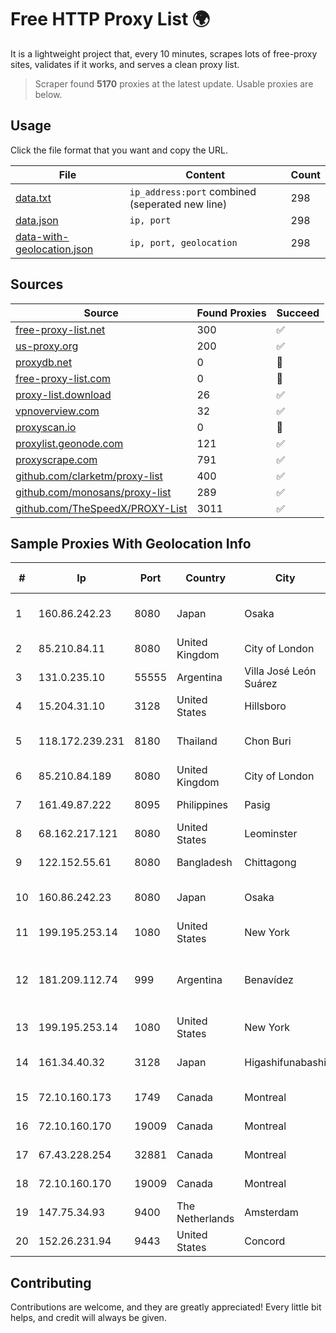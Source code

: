 
# Free HTTP Proxy List 🌍

It is a lightweight project that, every 10 minutes, scrapes lots of free-proxy sites, validates if it works, and serves a clean proxy list.


> Scraper found **5170** proxies at the latest update. Usable proxies are below.

## Usage

Click the file format that you want and copy the URL.


|File|Content|Count|
|----|-------|-----|
|[data.txt](https://raw.githubusercontent.com/themiralay/Proxy-List-World/master/data.txt)|`ip_address:port` combined (seperated new line)|298|
|[data.json](https://raw.githubusercontent.com/themiralay/Proxy-List-World/master/data.json)|`ip, port`|298|
|[data-with-geolocation.json](https://raw.githubusercontent.com/themiralay/Proxy-List-World/master/data-with-geolocation.json)|`ip, port, geolocation`|298|

## Sources

|Source|Found Proxies|Succeed|
|------|-------------|-------|
|[free-proxy-list.net](https://free-proxy-list.net)|300|✅|
|[us-proxy.org](https://www.us-proxy.org)|200|✅|
|[proxydb.net](http://proxydb.net)|0|🚫|
|[free-proxy-list.com](https://free-proxy-list.com/?page=&port=&type%5B%5D=http&type%5B%5D=https&up_time=0&search=Search)|0|🚫|
|[proxy-list.download](https://www.proxy-list.download/HTTP)|26|✅|
|[vpnoverview.com](https://vpnoverview.com/privacy/anonymous-browsing/free-proxy-servers)|32|✅|
|[proxyscan.io](https://www.proxyscan.io)|0|🚫|
|[proxylist.geonode.com](https://proxylist.geonode.com/api/proxy-list?limit=300&page=1&sort_by=lastChecked&sort_type=desc&protocols=http,https)|121|✅|
|[proxyscrape.com](https://api.proxyscrape.com/v2/?request=displayproxies&protocol=http&timeout=10000&country=all&ssl=all&anonymity=all)|791|✅|
|[github.com/clarketm/proxy-list](https://raw.githubusercontent.com/clarketm/proxy-list/master/proxy-list-raw.txt)|400|✅|
|[github.com/monosans/proxy-list](https://raw.githubusercontent.com/monosans/proxy-list/main/proxies/http.txt)|289|✅|
|[github.com/TheSpeedX/PROXY-List](https://raw.githubusercontent.com/TheSpeedX/PROXY-List/master/http.txt)|3011|✅|


## Sample Proxies With Geolocation Info

|#|Ip|Port|Country|City|Internet Service Provider|
|-|--|----|-------|----|-------------------------|
|1|160.86.242.23|8080|Japan|Osaka|Sony Network Communications Inc|
|2|85.210.84.11|8080|United Kingdom|City of London|Microsoft Corporation|
|3|131.0.235.10|55555|Argentina|Villa José León Suárez|MUSURIT|
|4|15.204.31.10|3128|United States|Hillsboro|OVH SAS|
|5|118.172.239.231|8180|Thailand|Chon Buri|TOT Public Company Limited|
|6|85.210.84.189|8080|United Kingdom|City of London|Microsoft Corporation|
|7|161.49.87.222|8095|Philippines|Pasig|Converge ICT Solution Inc|
|8|68.162.217.121|8080|United States|Leominster|Verizon Business|
|9|122.152.55.61|8080|Bangladesh|Chittagong|Innovative Online Ltd|
|10|160.86.242.23|8080|Japan|Osaka|Sony Network Communications Inc|
|11|199.195.253.14|1080|United States|New York|FranTech Solutions|
|12|181.209.112.74|999|Argentina|Benavídez|ARSAT - Empresa Argentina de Soluciones Satelitales S.A.|
|13|199.195.253.14|1080|United States|New York|FranTech Solutions|
|14|161.34.40.32|3128|Japan|Higashifunabashi|NTT PC Communications, Inc.|
|15|72.10.160.173|1749|Canada|Montreal|GloboTech Communications|
|16|72.10.160.170|19009|Canada|Montreal|GloboTech Communications|
|17|67.43.228.254|32881|Canada|Montreal|GloboTech Communications|
|18|72.10.160.170|19009|Canada|Montreal|GloboTech Communications|
|19|147.75.34.93|9400|The Netherlands|Amsterdam|Packet Host, Inc.|
|20|152.26.231.94|9443|United States|Concord|MCNC|



## Contributing

Contributions are welcome, and they are greatly appreciated! Every
little bit helps, and credit will always be given.

